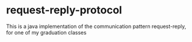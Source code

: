 # request-reply-protocol
This is a java implementation of the communication pattern request-reply, for one of my graduation classes
